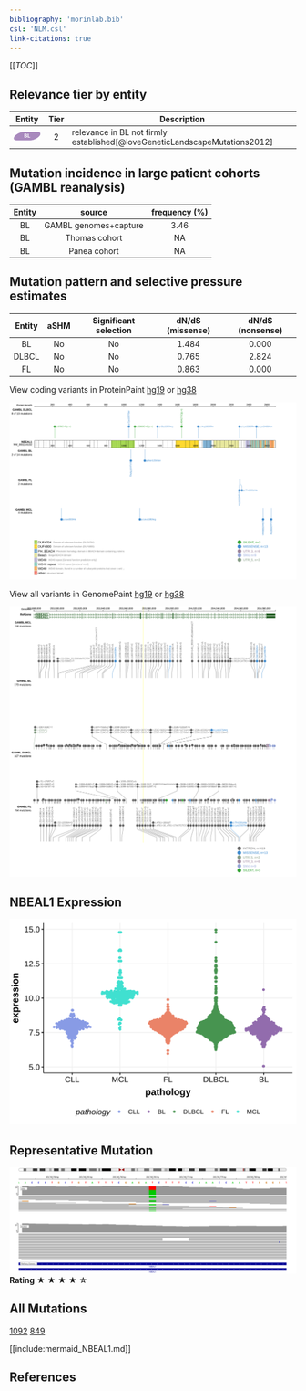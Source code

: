 ```yaml
---
bibliography: 'morinlab.bib'
csl: 'NLM.csl'
link-citations: true
---
```

[[_TOC_]]


## Relevance tier by entity

|Entity|Tier|Description                           |
|:------:|:----:|--------------------------------------|
|![BL](images/icons/BL_tier2.png)    |2   |relevance in BL not firmly established[@loveGeneticLandscapeMutations2012]|

## Mutation incidence in large patient cohorts (GAMBL reanalysis)

|Entity|source               |frequency (%)|
|:------:|:---------------------:|:-------------:|
|BL    |GAMBL genomes+capture|3.46         |
|BL    |Thomas cohort        |  NA         |
|BL    |Panea cohort         |  NA         |

## Mutation pattern and selective pressure estimates

|Entity|aSHM|Significant selection|dN/dS (missense)|dN/dS (nonsense)|
|:------:|:----:|:---------------------:|:----------------:|:----------------:|
|BL    |No  |No                   |1.484           |0.000           |
|DLBCL |No  |No                   |0.765           |2.824           |
|FL    |No  |No                   |0.863           |0.000           |



View coding variants in ProteinPaint [hg19](https://morinlab.github.io/LLMPP/GAMBL/NBEAL1_protein.html)  or [hg38](https://morinlab.github.io/LLMPP/GAMBL/NBEAL1_protein_hg38.html)

![](images/proteinpaint/NBEAL1_NM_001114132.svg)

View all variants in GenomePaint [hg19](https://morinlab.github.io/LLMPP/GAMBL/NBEAL1.html)  or [hg38](https://morinlab.github.io/LLMPP/GAMBL/NBEAL1_hg38.html)

![](images/proteinpaint/NBEAL1.svg)

## NBEAL1 Expression
![](images/gene_expression/NBEAL1_by_pathology.svg)
<!-- ORIGIN: loveGeneticLandscapeMutations2012 -->
<!-- BL: loveGeneticLandscapeMutations2012 -->

## Representative Mutation

![](primary/Love_NBEAL1.svg)
**Rating**
&starf; &starf; &starf; &starf; &star;

## All Mutations

[1092](https://www.bcgsc.ca/downloads/morinlab/GAMBL/Love/1092_reports.html)
[849](https://www.bcgsc.ca/downloads/morinlab/GAMBL/Love/849_reports.html)

[[include:mermaid_NBEAL1.md]]

## References
